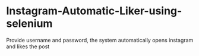 # Instagram-Automatic-Liker-using-selenium
Provide username and password, the system automatically opens instagram and likes the post
